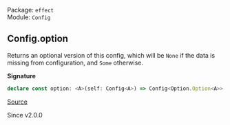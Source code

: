 Package: `effect`<br />
Module: `Config`<br />

## Config.option

Returns an optional version of this config, which will be `None` if the
data is missing from configuration, and `Some` otherwise.

**Signature**

```ts
declare const option: <A>(self: Config<A>) => Config<Option.Option<A>>
```

[Source](https://github.com/Effect-TS/effect/tree/main/packages/effect/src/Config.ts#L320)

Since v2.0.0